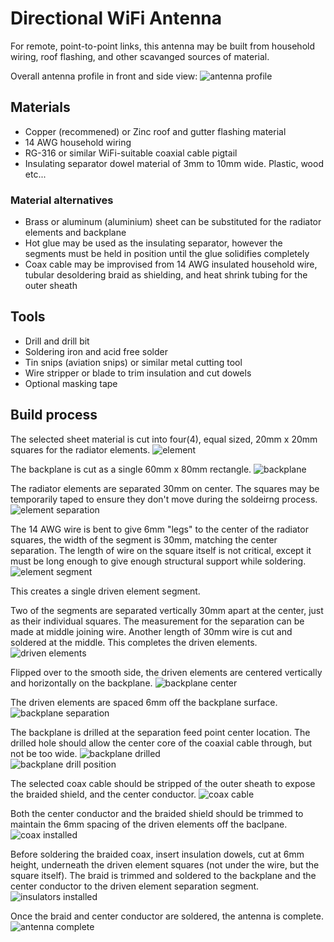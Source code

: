 # Directional WiFi Antenna
For remote, point-to-point links, this antenna may be built from household wiring, roof flashing, and other scavanged sources of material.

Overall antenna profile in front and side view:
![antenna profile](https://raw.githubusercontent.com/cypnk/Cabin-Life/master/Directional%20Wifi%20Antenna/antenna_profile.png)

## Materials
* Copper (recommened) or Zinc roof and gutter flashing material
* 14 AWG household wiring
* RG-316 or similar WiFi-suitable coaxial cable pigtail
* Insulating separator dowel material of 3mm to 10mm wide. Plastic, wood etc...

### Material alternatives 
* Brass or aluminum (aluminium) sheet can be substituted for the radiator elements and backplane
* Hot glue may be used as the insulating separator, however the segments must be held in position until the glue solidifies completely
* Coax cable may be improvised from 14 AWG insulated household wire, tubular desoldering braid as shielding, and heat shrink tubing for the outer sheath

## Tools
* Drill and drill bit
* Soldering iron and acid free solder
* Tin snips (aviation snips) or similar metal cutting tool
* Wire stripper or blade to trim insulation and cut dowels
* Optional masking tape

## Build process

The selected sheet material is cut into four(4), equal sized, 20mm x 20mm squares for the radiator elements.
![element](https://raw.githubusercontent.com/cypnk/Cabin-Life/master/Directional%20Wifi%20Antenna/element.png)

The backplane is cut as a single 60mm x 80mm rectangle.
![backplane](https://raw.githubusercontent.com/cypnk/Cabin-Life/master/Directional%20Wifi%20Antenna/backplane.png)

The radiator elements are separated 30mm on center. The squares may be temporarily taped to ensure they don't move during the soldeirng process.
![element separation](https://raw.githubusercontent.com/cypnk/Cabin-Life/master/Directional%20Wifi%20Antenna/element_separation.png)

The 14 AWG wire is bent to give 6mm "legs" to the center of the radiator squares, the width of the segment is 30mm, matching the center separation. The length of wire on the square itself is not critical, except it must be long enough to give enough structural support while soldering.
![element segment](https://raw.githubusercontent.com/cypnk/Cabin-Life/master/Directional%20Wifi%20Antenna/element_segment.png)

This creates a single driven element segment. 

Two of the segments are separated vertically 30mm apart at the center, just as their individual squares. The measurement for the separation can be made at middle joining wire. Another length of 30mm wire is cut and soldered at the middle. This completes the driven elements.
![driven elements](https://raw.githubusercontent.com/cypnk/Cabin-Life/master/Directional%20Wifi%20Antenna/driven_elements.png)

Flipped over to the smooth side, the driven elements are centered vertically and horizontally on the backplane.
![backplane center](https://raw.githubusercontent.com/cypnk/Cabin-Life/master/Directional%20Wifi%20Antenna/backplane_center.png)

The driven elements are spaced 6mm off the backplane surface.
![backplane separation](https://raw.githubusercontent.com/cypnk/Cabin-Life/master/Directional%20Wifi%20Antenna/backplane_separation.png)

The backplane is drilled at the separation feed point center location. The drilled hole should allow the center core of the coaxial cable through, but not be too wide.
![backplane drilled](https://raw.githubusercontent.com/cypnk/Cabin-Life/master/Directional%20Wifi%20Antenna/backplane_drilled.png)  
![backplane drill position](https://raw.githubusercontent.com/cypnk/Cabin-Life/master/Directional%20Wifi%20Antenna/backplane_drill_position.png)

The selected coax cable should be stripped of the outer sheath to expose the braided shield, and the center conductor.
![coax cable](https://raw.githubusercontent.com/cypnk/Cabin-Life/master/Directional%20Wifi%20Antenna/coax_cable.png)

Both the center conductor and the braided shield should be trimmed to maintain the 6mm spacing of the driven elements off the baclpane. 
![coax installed](https://raw.githubusercontent.com/cypnk/Cabin-Life/master/Directional%20Wifi%20Antenna/coax_installed.png)

Before soldering the braided coax, insert insulation dowels, cut at 6mm height, underneath the driven element squares (not under the wire, but the square itself). The braid is trimmed and soldered to the backplane and the center conductor to the driven element separation segment.
![insulators installed](https://raw.githubusercontent.com/cypnk/Cabin-Life/master/Directional%20Wifi%20Antenna/insulators_installed.png)

Once the braid and center conductor are soldered, the antenna is complete.
![antenna complete](https://raw.githubusercontent.com/cypnk/Cabin-Life/master/Directional%20Wifi%20Antenna/antenna_complete.png)
